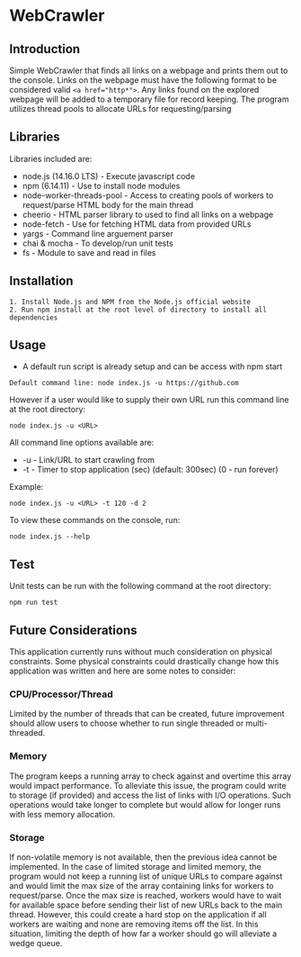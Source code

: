 # WebCrawler

## Introduction
Simple WebCrawler that finds all links on a webpage and prints them out to the console.
Links on the webpage must have the following format to be considered valid ```<a href="http*">```.
Any links found on the explored webpage will be added to a temporary file for record keeping.
The program utilizes thread pools to allocate URLs for requesting/parsing

## Libraries
Libraries included are:

- node.js (14.16.0 LTS) - Execute javascript code
- npm (6.14.11) - Use to install node modules
- node-worker-threads-pool - Access to creating pools of workers to request/parse HTML body for the main thread
- cheerio - HTML parser library to used to find all links on a webpage
- node-fetch - Use for fetching HTML data from provided URLs
- yargs - Command line arguement parser
- chai & mocha - To develop/run unit tests
- fs - Module to save and read in files

## Installation
    1. Install Node.js and NPM from the Node.js official website
    2. Run npm install at the root level of directory to install all dependencies

## Usage
- A default run script is already setup and can be access with npm start

```
Default command line: node index.js -u https://github.com
```

However if a user would like to supply their own URL run this command line at the root directory:

```
node index.js -u <URL>
```

All command line options available are:
- -u - Link/URL to start crawling from
- -t - Timer to stop application (sec) (default: 300sec) (0 - run forever)
    
Example:

```
node index.js -u <URL> -t 120 -d 2
```

To view these commands on the console, run:
```
node index.js --help
```

## Test
Unit tests can be run with the following command at the root directory:

```
npm run test
```

## Future Considerations
This application currently runs without much consideration on physical constraints. Some physical constraints
could drastically change how this application was written and here are some notes to consider:

### CPU/Processor/Thread
Limited by the number of threads that can be created,  future improvement should allow users to choose whether to run
single threaded or multi-threaded.

### Memory 
The program keeps a running array to check against and overtime this array would
impact performance. To alleviate this issue, the program could write to storage (if provided) and access
the list of links with I/O operations. Such operations would take longer to complete but would 
allow for longer runs with less memory allocation.
    
### Storage
If non-volatile memory is not available, then the previous idea cannot be implemented. In
the case of limited storage and limited memory, the program would not keep a running list of unique URLs to 
compare against and would limit the max size of the array containing links for workers to request/parse. Once
the max size is reached, workers would have to wait for available space before sending their list of new URLs back 
to the main thread. However, this could create a hard stop on the application if all workers are waiting and none are
removing items off the list. In this situation, limiting the depth of how far a worker should go will alleviate a
wedge queue.